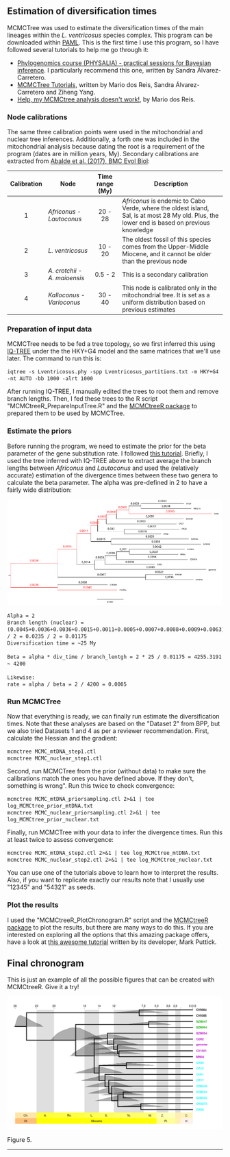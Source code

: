 ## Estimation of diversification times
MCMCTree was used to estimate the diversification times of the main lineages within the *L. ventricosus* species complex. This program can be downloaded within [PAML](http://abacus.gene.ucl.ac.uk/software/paml.html). This is the first time I use this program, so I have followed several tutorials to help me go through it:
<ul>
    <li><a href="https://github.com/sabifo4/BayesianInference_practicals/tree/main/practical_sessions/day2/01_MCMCtree">Phylogenomics course (PHYSALIA) - practical sessions for Bayesian inference</a>. I particularly recommend this one, written by Sandra Álvarez-Carretero.</li>
    <li><a href="http://abacus.gene.ucl.ac.uk/software/MCMCtree.Tutorials.pdf">MCMCTree Tutorials</a>, written by Mario dos Reis, Sandra Álvarez-Carretero and Ziheng Yang.</li>
    <li><a href="https://dosreislab.github.io/2021/03/29/mcmctree-help.html">Help, my MCMCtree analysis doesn't work!</a>, by Mario dos Reis.</li>
</ul>

### Node calibrations
The same three calibration points were used in the mitochondrial and nuclear tree inferences. Additionally, a forth one was included in the mitochondrial analysis because dating the root is a requirement of the program (dates are in million years, My). Secondary calibrations are extracted from [Abalde et al. (2017), BMC Evol Biol](https://bmcecolevol.biomedcentral.com/articles/10.1186/s12862-017-1069-x):

| Calibration | Node | Time range (My) | Description |
|:---:| --- |:---:| --- |
| 1 | *Africonus* - *Lautoconus* | 20 - 28 | *Africonus* is endemic to Cabo Verde, where the oldest island, Sal, is at most 28 My old. Plus, the lower end is based on previous knowledge |
| 2 | *L. ventricosus* | 10 - 20 | The oldest fossil of this species comes from the Upper-Middle Miocene, and it cannot be older than the previous node |
| 3 | *A. crotchii* - *A. maioensis* | 0.5 - 2 | This is a secondary calibration |
| 4 | *Kalloconus* - *Varioconus* | 30 - 40 | This node is calibrated only in the mitochondrial tree. It is set as a uniform distribution based on previous estimates |

### Preparation of input data
MCMCTree needs to be fed a tree topology, so we first inferred this using [IQ-TREE](http://www.iqtree.org/) under the the HKY+G4 model and the same matrices that we'll use later. The command to run this is:

    iqtree -s Lventricosus.phy -spp Lventricosus_partitions.txt -m HKY+G4 -nt AUTO -bb 1000 -alrt 1000

After running IQ-TREE, I manually edited the trees to root them and remove branch lengths. Then, I fed these trees to the R script "MCMCtreeR_PrepareInputTree.R" and the [MCMCtreeR package](https://github.com/PuttickMacroevolution/MCMCtreeR) to prepared them to be used by MCMCTree.

### Estimate the priors
Before running the program, we need to estimate the prior for the beta parameter of the gene substitution rate. I followed [this tutorial](https://github.com/sabifo4/morpho/tree/master/01_model_parameters/carnivoran_mol_data/mit12%2B3). Briefly, I used the tree inferred with IQ-TREE above to extract average the branch lengths between *Africonus* and *Lautoconus* and used the (relatively accurate) estimation of the divergence times between these two genera to calculate the beta parameter. The alpha was pre-defined in 2 to have a fairly wide distribution:

![image](../MCMCtree/Branch_length_estimation.png)

    Alpha = 2
    Branch length (nuclear) = (0.0045+0.0036+0.0036+0.0015+0.0011+0.0005+0.0007+0.0008+0.0009+0.0063) / 2 = 0.0235 / 2 = 0.01175
    Diversification time = ~25 My
    
    Beta = alpha * div_time / branch_lentgh = 2 * 25 / 0.01175 = 4255.3191 ~ 4200
    
    Likewise:
    rate = alpha / beta = 2 / 4200 = 0.0005

### Run MCMCTree
Now that everything is ready, we can finally run estimate the diversification times. Note that these analyses are based on the "Dataset 2" from BPP, but we also tried Datasets 1 and 4 as per a reviewer recommendation. First, calculate the Hessian and the gradient:

    mcmctree MCMC_mtDNA_step1.ctl
    mcmctree MCMC_nuclear_step1.ctl

Second, run MCMCTree from the prior (without data) to make sure the calibrations match the ones you have defined above. If they don't, something is wrong". Run this twice to check convergence:

    mcmctree MCMC_mtDNA_priorsampling.ctl 2>&1 | tee log_MCMCtree_prior_mtDNA.txt
    mcmctree MCMC_nuclear_priorsampling.ctl 2>&1 | tee log_MCMCtree_prior_nuclear.txt

Finally, run MCMCTree with your data to infer the divergence times. Run this at least twice to assess convergence:

    mcmctree MCMC_mtDNA_step2.ctl 2>&1 | tee log_MCMCtree_mtDNA.txt
    mcmctree MCMC_nuclear_step2.ctl 2>&1 | tee log_MCMCtree_nuclear.txt

You can use one of the tutorials above to learn how to interpret the results. Also, if you want to replicate exactly our results note that I usually use "12345" and "54321" as seeds.

### Plot the results
I used the "MCMCtreeR_PlotChronogram.R" script and the [MCMCtreeR package](https://github.com/PuttickMacroevolution/MCMCtreeR) to plot the results, but there are many ways to do this. If you are interested on exploring all the options that this amazing package offers, have a look at [this awesome tutorial](https://github.com/PuttickMacroevolution/MCMCtreeR/blob/master/vignettes/MCMCtree_plot_pdf.pdf) written by its developer, Mark Puttick.

## Final chronogram
This is just an example of all the possible figures that can be created with MCMCtreeR. Give it a try!

![image](../MCMCtree/Lventricosus_nuclear_Chronogram.png)

Figure 5.

---
